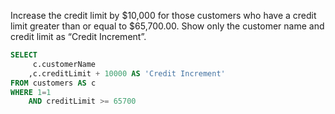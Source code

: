 Increase the credit limit by $10,000 for those customers who have a credit limit greater than or equal to $65,700.00. Show only the customer name and credit limit as “Credit Increment”.
```sql
SELECT
     c.customerName
    ,c.creditLimit + 10000 AS 'Credit Increment'
FROM customers AS c
WHERE 1=1
    AND creditLimit >= 65700
```
